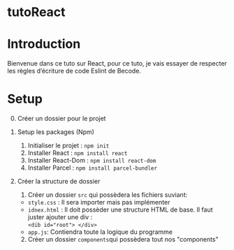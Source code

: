 <!-- prettier-ignore -->
# tutoReact

# Introduction

Bienvenue dans ce tuto sur React, pour ce tuto, je vais essayer de respecter les règles d’écriture de code Eslint de Becode.

# Setup

0. Créer un dossier pour le projet
1. Setup les packages (Npm)
   1. Initialiser le projet : `npm init`
   2. Installer React : `npm install react`
   3. Installer React-Dom : `npm install react-dom`
   4. Installer Parcel : `npm install parcel-bundler`
1. Créer la structure de dossier

      1. Créer un dossier `src` qui possèdera les fichiers suviant:
      - `style.css` : Il sera importer mais pas implémenter
      - `idnex.html` : Il doit possèder une structure HTML de base. Il faut juster ajouter une div : <br />
      ```<dib id="root"> </div>```
      - `app.js`: Contiendra toute la logique du programme
      
      2. Créer un dossier `components`qui possèdera tout nos "components"